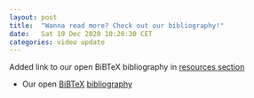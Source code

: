 ```yaml
---
layout: post
title:  "Wanna read more? Check out our bibliography!"
date:   Sat 19 Dec 2020 10:20:30 CET
categories: video update
---
```

Added link to our open BiBTeX bibliography in [resources section](/resources/)

* Our open [BiBTeX](https://en.wikipedia.org/wiki/BibTeX) [bibliography](https://github.com/krr-up/bibliography)
